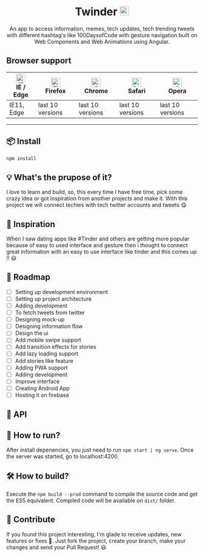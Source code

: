 <h1 align="center">Twinder <img src="https://i.imgur.com/PWBviOu.png?1" height="24"/></h1>

<p align="center">
  An app to access information, memes, tech updates, tech trending tweets with different hashtag's like 100DaysofCode with gesture navigation built on Web Components and Web Animations using Angular.
</p>


## Browser support
| [<img src="https://raw.githubusercontent.com/alrra/browser-logos/master/src/edge/edge_48x48.png" alt="IE / Edge" width="24px" height="24px" />](http://godban.github.io/browsers-support-badges/)</br>IE / Edge | [<img src="https://raw.githubusercontent.com/alrra/browser-logos/master/src/firefox/firefox_48x48.png" alt="Firefox" width="24px" height="24px" />](http://godban.github.io/browsers-support-badges/)</br>Firefox | [<img src="https://raw.githubusercontent.com/alrra/browser-logos/master/src/chrome/chrome_48x48.png" alt="Chrome" width="24px" height="24px" />](http://godban.github.io/browsers-support-badges/)</br>Chrome | [<img src="https://raw.githubusercontent.com/alrra/browser-logos/master/src/safari/safari_48x48.png" alt="Safari" width="24px" height="24px" />](http://godban.github.io/browsers-support-badges/)</br>Safari | [<img src="https://raw.githubusercontent.com/alrra/browser-logos/master/src/opera/opera_48x48.png" alt="Opera" width="24px" height="24px" />](http://godban.github.io/browsers-support-badges/)</br>Opera |
| --------- | --------- | --------- | --------- | --------- |
| IE11, Edge| last 10 versions| last 10 versions| last 10 versions| last 10 versions

---

## 📦 Install

```bash
npm install
```

## 💡 What's the prupose of it?

I love to learn and build, so, this every time I have free time, pick some crazy idea or got inspiration from another projects and make it. With this project we will connect techies with tech twitter accounts and tweets  😋

## 🦄 Inspiration

When I saw dating apps like #Tinder and others are getting more popular because of easy to used interface and gesture then i thought to connect great information with an easy to use interface like tinder and this comes up !! 😃 

## 🚧 Roadmap

- [ ] Setting up development environment
- [ ] Setting up project architecture
- [ ] Adding development
- [ ] To fetch tweets from twitter
- [ ] Designing mock-up
- [ ] Designing information flow
- [ ] Design the ui
- [ ] Add mobile swipe support
- [ ] Add transition effects for stories
- [ ] Add lazy loading support
- [ ] Add stories like feature
- [ ] Adding PWA support
- [ ] Adding development
- [ ] Improve interface
- [ ] Creating Android App
- [ ] Hosting it on firebase

## 📖 API

## 🚀 How to run?

After install depenencies, you just need to run `npm start | ng serve`. Once the server was started, go to localhost:4200.

## 🛠️ How to build?

Execute the `npm build --prod` command to compile the source code and get the ES5 equivalent. Compiled code will be available on `dist/` folder.

## 🙌 Contribute

If you found this project interesting, I'm glade to
receive updates, new features or fixes 🙂. Just
fork the project, create your branch, make your changes
and send your Pull Request! 😃
